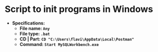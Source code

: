 # Script to init programs in Windows

- **Specifications:**
  - **File name: `Any`**
  - **File type: ` .bat `**
  - **CD | Part: `CD "C:\Users\flavi\AppData\Local\Postman"`**
  - **Command: `Start MySQLWorkbench.exe`**
